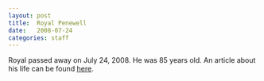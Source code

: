 ```yaml
---
layout: post
title:  Royal Penewell
date:   2008-07-24
categories: staff
---
```

Royal passed away on July 24, 2008. He was 85 years old. An article about his life can be found [here](http://tinyurl.com/q8t64ej).
